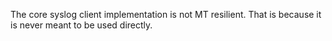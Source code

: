 The core syslog client implementation is not MT resilient. That is because it is never meant to be used directly.